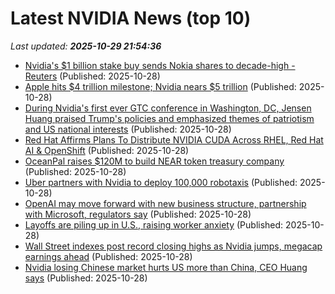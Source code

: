 # Latest NVIDIA News (top 10)
_Last updated: **2025-10-29 21:54:36**_

- [Nvidia's $1 billion stake buy sends Nokia shares to decade-high - Reuters](https://slashdot.org/firehose.pl?op=view&amp;id=179900148) (Published: 2025-10-28)
- [Apple hits $4 trillion milestone; Nvidia nears $5 trillion](https://biztoc.com/x/3b03584b39f1eb0b) (Published: 2025-10-28)
- [During Nvidia's first ever GTC conference in Washington, DC, Jensen Huang praised Trump's policies and emphasized themes of patriotism and US national interests](https://biztoc.com/x/ed5bbb55ef7347e7) (Published: 2025-10-28)
- [Red Hat Affirms Plans To Distribute NVIDIA CUDA Across RHEL, Red Hat AI & OpenShift](https://www.phoronix.com/news/Red-Hat-Distribute-CUDA-RHEL) (Published: 2025-10-28)
- [OceanPal raises $120M to build NEAR token treasury company](https://cointelegraph.com/news/oceanpal-near-token-treasury-company-ai) (Published: 2025-10-28)
- [Uber partners with Nvidia to deploy 100,000 robotaxis](https://japantoday.com/category/tech/uber-partners-with-nvidia-to-deploy-100-000-robotaxis) (Published: 2025-10-28)
- [OpenAI may move forward with new business structure, partnership with Microsoft, regulators say](https://japantoday.com/category/tech/openai-says-it-has-new-for-profit-business-structure-adjusts-partnership-with-microsoft) (Published: 2025-10-28)
- [Layoffs are piling up in U.S., raising worker anxiety](https://japantoday.com/category/business/layoffs-are-piling-up-raising-worker-anxiety.-here-are-some-companies-that-have-cut-jobs-recently) (Published: 2025-10-28)
- [Wall Street indexes post record closing highs as Nvidia jumps, megacap earnings ahead](https://www.channelnewsasia.com/business/wall-street-indexes-post-record-closing-highs-nvidia-jumps-megacap-earnings-ahead-5431066) (Published: 2025-10-28)
- [Nvidia losing Chinese market hurts US more than China, CEO Huang says](https://biztoc.com/x/fa31f42dc5b5fdf5) (Published: 2025-10-28)
